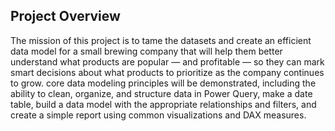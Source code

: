 ## **Project Overview**
The mission of this project is to tame the datasets and create an efficient data model for a small brewing company that will help them better understand what products are popular — and profitable — so they can mark smart decisions about what products to prioritize as the company continues to grow. core data modeling principles will be demonstrated, including the ability to clean, organize, and structure data in Power Query, make a date table, build a data model with the appropriate relationships and filters, and create a simple report using common visualizations and DAX measures.

